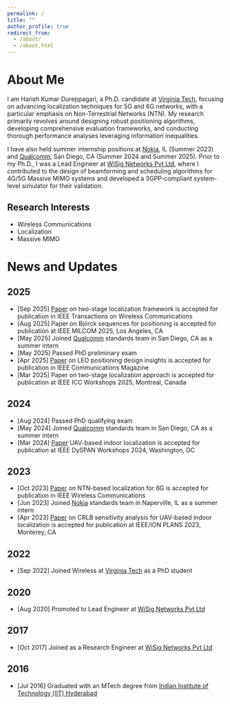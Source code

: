 ```yaml
---
permalink: /
title: ""
author_profile: true
redirect_from: 
  - /about/
  - /about.html
---
```

About Me
=
I am Harish Kumar Dureppagari, a Ph.D. candidate at <a href="https://www.vt.edu/">Virginia Tech</a>, focusing on advancing localization techniques for 5G and 6G networks, with a particular emphasis on Non-Terrestrial Networks (NTN). My research primarily revolves around designing robust positioning algorithms, developing comprehensive evaluation frameworks, and conducting thorough performance analyses leveraging information inequalities. 

I have also held summer internship positions at <a href="https://www.nokia.com/">Nokia</a>, IL (Summer 2023) and <a href="https://www.qualcomm.com/">Qualcomm</a>, San Diego, CA (Summer 2024 and Summer 2025). Prior to my Ph.D., I was a Lead Engineer at <a href="https://wisig.com/">WiSig Networks Pvt Ltd</a>, where I contributed to the design of beamforming and scheduling algorithms for 4G/5G Massive MIMO systems and developed a 3GPP-compliant system-level simulator for their validation.

<h2><strong>Research Interests</strong></h2>
<ul>
  <li> Wireless Communications </li>
  <li> Localization </li>
  <li> Massive MIMO </li>
</ul>

News and Updates
=
<h2><strong>2025</strong></h2>
<ul>
  <li> [Sep 2025] <a href="https://arxiv.org/abs/2502.19354v1">Paper</a> on two-stage localization framework is accepted for publication in IEEE Transactions on Wireless Communications </li>
  <li> [Aug 2025] Paper on Björck sequences for positioning is accepted for publication at IEEE MILCOM 2025, Los Angeles, CA </li>
  <li> [May 2025] Joined <a href="https://www.qualcomm.com/">Qualcomm</a> standards team in San Diego, CA as a summer intern </li>
  <li> [May 2025] Passed PhD preliminary exam </li>
  <li> [Apr 2025] <a href="https://arxiv.org/abs/2410.18301">Paper</a> on LEO positioning design insights is accepted for publication in IEEE Communications Magazine </li>
  <li> [Mar 2025] Paper on two-stage localization approach is accepted for publication at IEEE ICC Workshops 2025, Montreal, Canada </li>
</ul>

<h2><strong>2024</strong></h2>
<ul>
  <li> [Aug 2024] Passed PhD qualifying exam </li>
  <li> [May 2024] Joined <a href="https://www.qualcomm.com/">Qualcomm</a> standards team in San Diego, CA as a summer intern </li>
  <li> [Mar 2024] <a href="https://ieeexplore.ieee.org/document/10632801">Paper</a> UAV-based indoor localization is accepted for publication at IEEE DySPAN Workshops 2024, Washington, DC </li>
</ul>

<h2><strong>2023</strong></h2>
<ul>
  <li> [Oct 2023] <a href="https://ieeexplore.ieee.org/document/10355106">Paper</a> on NTN-based localization for 6G is accepted for publication in IEEE Wireless Communications </li>
  <li> [Jun 2023] Joined <a href="https://www.nokia.com/">Nokia</a> standards team in Naperville, IL as a summer intern </li>
  <li> [Apr 2023] <a href="https://ieeexplore.ieee.org/document/10139944">Paper</a> on CRLB sensitivity analysis for UAV-based indoor localization is accepted for publication at IEEE/ION PLANS 2023, Monterey, CA </li>
</ul>

<h2><strong>2022</strong></h2>
<ul>
  <li> [Sep 2022] Joined Wireless at <a href="https://www.vt.edu/">Virginia Tech</a> as a PhD student</li>
</ul>

<h2><strong>2020</strong></h2>
<ul>
  <li> [Aug 2020] Promoted to Lead Engineer at <a href="https://wisig.com/">WiSig Networks Pvt Ltd</a> </li>
</ul>

<h2><strong>2017</strong></h2>
<ul>
  <li> [Oct 2017] Joined as a Research Engineer at <a href="https://wisig.com/">WiSig Networks Pvt Ltd</a> </li>
</ul>

<h2><strong>2016</strong></h2>
<ul>
  <li> [Jul 2016] Graduated with an MTech degree from <a href="https://www.iith.ac.in/">Indian Institute of Technology (IIT) Hyderabad</a> </li>
</ul>